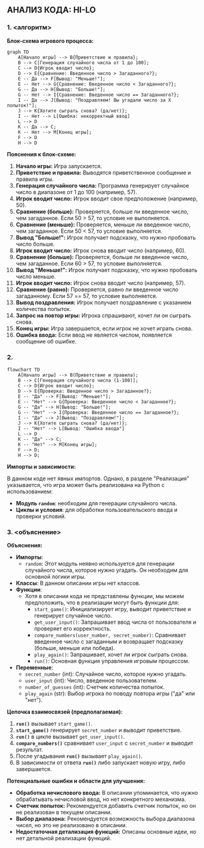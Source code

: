 ## АНАЛИЗ КОДА: HI-LO

### 1. <алгоритм>

**Блок-схема игрового процесса:**

```mermaid
graph TD
    A[Начало игры] --> B{Приветствие и правила};
    B --> C[Генерация случайного числа от 1 до 100];
    C --> D{Игрок вводит число};
    D --> E{Сравнение: Введенное число > Загаданного?};
    E -- Да --> F[Вывод: "Меньше!"];
    E -- Нет --> G{Сравнение: Введенное число < Загаданного?};
    G -- Да --> H[Вывод: "Больше!"];
    G -- Нет --> I{Сравнение: Введенное число == Загаданного?};
    I -- Да --> J[Вывод: "Поздравляем! Вы угадали число за X попыток!"];
    J --> K{Хотите сыграть снова? (да/нет)};
    I -- Нет --> L[Ошибка: некорректный ввод]
    L --> D
    K -- Да --> C;
    K -- Нет --> M[Конец игры];
    F --> D
    H --> D
```

**Пояснения к блок-схеме:**
1. **Начало игры:** Игра запускается.
2. **Приветствие и правила:** Выводятся приветственное сообщение и правила игры.
3. **Генерация случайного числа:** Программа генерирует случайное число в диапазоне от 1 до 100 (например, 57).
4. **Игрок вводит число:** Игрок вводит свое предположение (например, 50).
5. **Сравнение (больше):** Проверяется, больше ли введенное число, чем загаданное. Если 50 > 57, то условие не выполняется.
6. **Сравнение (меньше):** Проверяется, меньше ли введенное число, чем загаданное. Если 50 < 57, то условие выполняется.
7. **Вывод "Больше!":** Игрок получает подсказку, что нужно пробовать число больше.
8. **Игрок вводит число:** Игрок снова вводит число (например, 60).
9. **Сравнение (больше):**  Проверяется, больше ли введенное число, чем загаданное. Если 60 > 57, то условие выполняется.
10. **Вывод "Меньше!":** Игрок получает подсказку, что нужно пробовать число меньше.
11. **Игрок вводит число:** Игрок снова вводит число (например, 57).
12. **Сравнение (равно):** Проверяется, равно ли введенное число загаданному. Если 57 == 57, то условие выполняется.
13. **Вывод поздравления:** Игрок получает поздравление с указанием количества попыток.
14. **Запрос на повтор игры:** Игрока спрашивают, хочет ли он сыграть снова.
15. **Конец игры:** Игра завершается, если игрок не хочет играть снова.
16. **Ошибка ввода:** Если ввод не является числом, появляется сообщение об ошибке.

### 2. <mermaid>

```mermaid
flowchart TD
    A[Начало игры] --> B(Приветствие и правила);
    B --> C[Генерация случайного числа (1-100)];
    C --> D{Игрок вводит число};
    D --> E{Проверка: Введенное число > Загаданное?};
    E -- "Да" --> F[Вывод: "Меньше!"];
    E -- "Нет" --> G{Проверка: Введенное число < Загаданное?};
    G -- "Да" --> H[Вывод: "Больше!"];
    G -- "Нет" --> I{Проверка: Введенное число == Загаданное?};
    I -- "Да" --> J[Вывод: "Поздравляем!"];
    J --> K{Хотите сыграть снова? (да/нет)};
    I -- "Нет" --> L[Вывод: "Ошибка ввода"]
    L --> D
    K -- "Да" --> C;
    K -- "Нет" --> M[Конец игры];
    F --> D;
    H --> D;
```

**Импорты и зависимости:**

В данном коде нет явных импортов.  Однако, в разделе "Реализация" указывается, что игра может быть реализована на Python с использованием:
-   **Модуль `random`**: необходим для генерации случайного числа.
-   **Циклы и условия**: для обработки пользовательского ввода и проверки условий.

### 3. <объяснение>

**Объяснения:**

*   **Импорты**: 
    *   `random`: Этот модуль неявно используется для генерации случайного числа, которое нужно угадать. 
         Он необходим для основной логики игры. 
*   **Классы**: В данном описании игры нет классов. 
*   **Функции**:
    *   Хотя в описании кода не представлены функции, мы можем предположить, что в реализации могут быть функции для:
        *   `start_game()`: Инициализирует игру, выводит приветствие и генерирует случайное число.
        *   `get_user_input()`: Запрашивает ввод числа от пользователя и проверяет его корректность.
        *   `compare_numbers(user_number, secret_number)`: Сравнивает введенное число с загаданным и возвращает подсказку (больше, меньше или победа).
        *   `play_again()`: Запрашивает, хочет ли игрок сыграть снова.
        *   `run()`: Основная функция управления игровым процессом.
*   **Переменные**:
    *   `secret_number` (int): Случайное число, которое нужно угадать.
    *   `user_input` (int): Число, введенное пользователем.
    *   `number_of_guesses` (int): Счетчик количества попыток.
    *   `play_again` (str): Выбор игрока по поводу повтора игры ("да" или "нет").

**Цепочка взаимосвязей (предполагаемая):**
1.  **`run()`** вызывает `start_game()`.
2.  **`start_game()`** генерирует `secret_number` и выводит приветствие.
3.  **`run()`** в цикле вызывает `get_user_input()`.
4.  **`compare_numbers()`** сравнивает `user_input` с `secret_number` и выводит результат.
5.  После угадывания **`run()`** вызывает `play_again()`.
6.  В зависимости от ответа **`run()`** либо запускает новую игру, либо завершается.

**Потенциальные ошибки и области для улучшения:**
*   **Обработка нечислового ввода:** В описании упоминается, что нужно обрабатывать нечисловой ввод, но нет конкретного механизма.
*   **Счетчик попыток:** Рекомендуется добавить счетчик попыток, но он не реализован в текущем описании.
*   **Выбор диапазона:** Рекомендуется возможность выбора диапазона чисел, но это не реализовано в описании.
*   **Недостаточная детализация функций:** Описаны основные идеи, но нет детальной реализации функций.